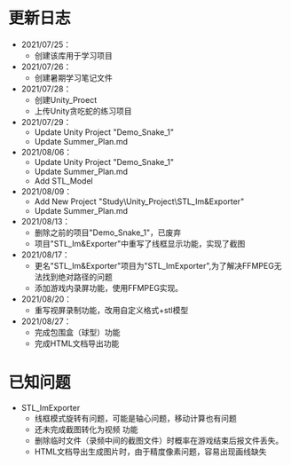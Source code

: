 # 更新日志
- 2021/07/25：
    - 创建该库用于学习项目
- 2021/07/26：
    - 创建暑期学习笔记文件
- 2021/07/28：
    - 创建Unity_Proect
    - 上传Unity贪吃蛇的练习项目
- 2021/07/29：
    - Update Unity Project "Demo_Snake_1"
    - Update Summer_Plan.md
- 2021/08/06：
    - Update Unity Project "Demo_Snake_1"
    - Update Summer_Plan.md
	- Add STL_Model
- 2021/08/09：
    - Add New Project "Study\Unity_Project\STL_Im&Exporter"
    - Update Summer_Plan.md
- 2021/08/13：
    - 删除之前的项目"Demo_Snake_1"，已废弃
    - 项目"STL_Im&Exporter"中重写了线框显示功能，实现了截图
- 2021/08/17：
    - 更名"STL_Im&Exporter"项目为"STL_ImExporter",为了解决FFMPEG无法找到绝对路径的问题
    - 添加游戏内录屏功能，使用FFMPEG实现。
- 2021/08/20：
    - 重写视屏录制功能，改用自定义格式+stl模型
- 2021/08/27：
    - 完成包围盒（球型）功能
    - 完成HTML文档导出功能
# 已知问题
- STL_ImExporter
    - 线框模式旋转有问题，可能是轴心问题，移动计算也有问题
    - 还未完成截图转化为视频 功能
    - 删除临时文件（录频中间的截图文件）时概率在游戏结束后报文件丢失。
    - HTML文档导出生成图片时，由于精度像素问题，容易出现画线缺失
